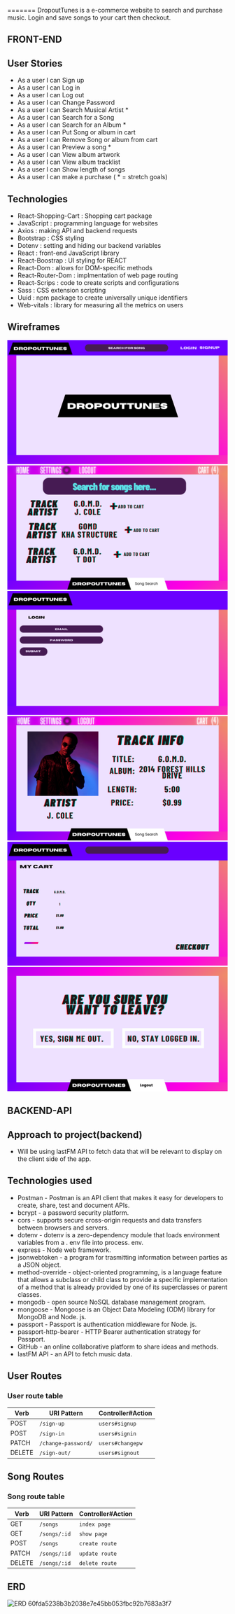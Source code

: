 =======
DropoutTunes is a e-commerce website to search and purchase music.
Login and save songs to your cart then checkout.

## FRONT-END

## User Stories
- As a user I can Sign up
- As a user I can Log in
- As a user I can Log out
- As a user I can Change Password
- As a user I can Search Musical Artist *
- As a user I can Search for a Song
- As a user I can Search for an Album *
- As a user I can Put Song or album in cart
- As a user I can Remove Song or album from cart
- As a user I can Preview a song *
- As a user I can View album artwork
- As a user I can View album tracklist
- As a user I can Show length of songs
- As a user I can make a purchase
( * = stretch goals)


## Technologies
- React-Shopping-Cart : Shopping cart package  
- JavaScript : programming language for websites
- Axios : making API and backend requests
- Bootstrap : CSS styling
- Dotenv : setting and hiding our backend variables
- React : front-end JavaScript library
- React-Boostrap : UI styling for REACT
- React-Dom : allows for DOM-specific methods
- React-Router-Dom : implmentation of web page routing
- React-Scrips : code to create scripts and configurations
- Sass : CSS extension scripting
- Uuid : npm package to create universally unique identifiers
- Web-vitals : library for measuring all the metrics on users

## Wireframes

![Home](./images/wireframes/Index%20Page.png)
![Search](./images/wireframes/Search%20Page%20Logged%20In.png)
![Login](./images/wireframes/Login.png)
![Show](./images/wireframes/Show%20Page.png)
![Cart](./images/wireframes/Cart.png)
![Logout](./images/wireframes/logout.png)



## BACKEND-API

## Approach to project(backend)
 - Will be using lastFM API to fetch data that will be relevant to display on the client side of the app. 

## Technologies used
 - Postman - Postman is an API client that makes it easy for developers to create, share, test and document APIs.
 - bcrypt - a password security platform.
 - cors - supports secure cross-origin requests and data transfers between browsers and servers.
 - dotenv - dotenv is a zero-dependency module that loads environment variables from a . env file into process. env.
 - express - Node web framework.
 - jsonwebtoken - a program for trasmitting information between parties as a JSON object.
 - method-override - object-oriented programming, is a language feature that allows a subclass or child class to provide a specific implementation of a method that is already provided by one of its superclasses or parent classes.
 - mongodb - open source NoSQL database management program.
 - mongoose - Mongoose is an Object Data Modeling (ODM) library for MongoDB and Node. js.
 - passport - Passport is authentication middleware for Node. js. 
 - passport-http-bearer - HTTP Bearer authentication strategy for Passport. 
 - GitHub - an online collaborative platform to share ideas and methods.
 - lastFM API - an API to fetch music data.

## User Routes

### User route table

| Verb   | URI Pattern            | Controller#Action |
|--------|------------------------|-------------------|
| POST   | `/sign-up`             | `users#signup`    |
| POST   | `/sign-in`             | `users#signin`    |
| PATCH  | `/change-password/`    | `users#changepw`  |
| DELETE | `/sign-out/`           | `users#signout`   |

## Song Routes

### Song route table

| Verb    | URI Pattern            | Controller#Action      |
|---------|------------------------|------------------------|
| GET     | `/songs`               | `index page`           |
| GET     | `/songs/:id`           | `show page`            |
| POST    | `/songs`               | `create route`         |
| PATCH   | `/songs/:id`           | `update route`         |
| DELETE  | `/songs/:id`           | `delete route`         |

## ERD

![ERD](./public/assets/images/ERD/IMG_3141.jpg)
60fda5238b3b2038e7e45bb053fbc92b7683a3f7
